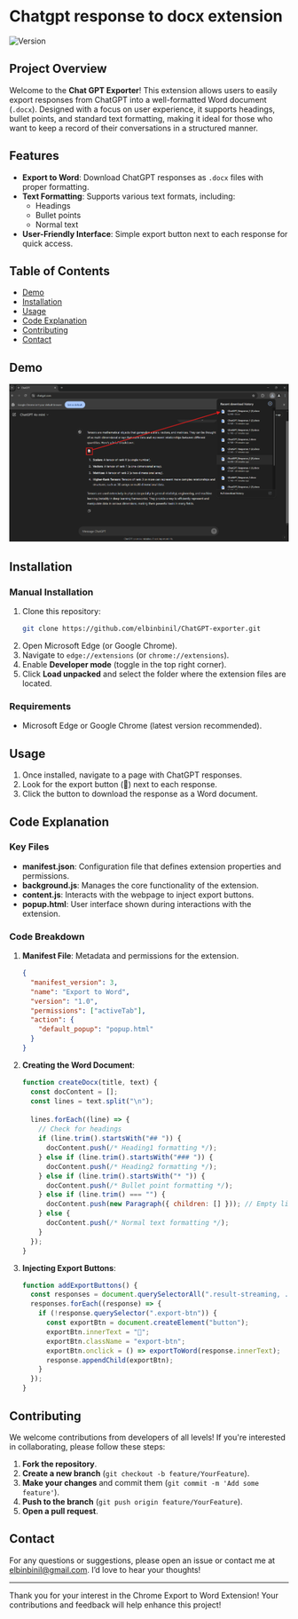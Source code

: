 # Chatgpt response to docx extension

![Version](https://img.shields.io/badge/version-1.0-blue)

## Project Overview

Welcome to the **Chat GPT Exporter**! This extension allows users to easily export responses from ChatGPT into a well-formatted Word document (`.docx`). Designed with a focus on user experience, it supports headings, bullet points, and standard text formatting, making it ideal for those who want to keep a record of their conversations in a structured manner.

## Features

- **Export to Word**: Download ChatGPT responses as `.docx` files with proper formatting.
- **Text Formatting**: Supports various text formats, including:
  - Headings
  - Bullet points
  - Normal text
- **User-Friendly Interface**: Simple export button next to each response for quick access.

## Table of Contents

- [Demo](#demo)
- [Installation](#installation)
- [Usage](#usage)
- [Code Explanation](#code-explanation)
- [Contributing](#contributing)
- [Contact](#contact)

## Demo

![Image](https://raw.githubusercontent.com/ElbinBinil/ChatGPT-exporter/refs/heads/main/demoimage.png)

## Installation

### Manual Installation

1. Clone this repository:
   ```bash
   git clone https://github.com/elbinbinil/ChatGPT-exporter.git
   ```
2. Open Microsoft Edge (or Google Chrome).
3. Navigate to `edge://extensions` (or `chrome://extensions`).
4. Enable **Developer mode** (toggle in the top right corner).
5. Click **Load unpacked** and select the folder where the extension files are located.

### Requirements

- Microsoft Edge or Google Chrome (latest version recommended).

## Usage

1. Once installed, navigate to a page with ChatGPT responses.
2. Look for the export button (📝) next to each response.
3. Click the button to download the response as a Word document.

## Code Explanation

### Key Files

- **manifest.json**: Configuration file that defines extension properties and permissions.
- **background.js**: Manages the core functionality of the extension.
- **content.js**: Interacts with the webpage to inject export buttons.
- **popup.html**: User interface shown during interactions with the extension.

### Code Breakdown

1. **Manifest File**: Metadata and permissions for the extension.

   ```json
   {
     "manifest_version": 3,
     "name": "Export to Word",
     "version": "1.0",
     "permissions": ["activeTab"],
     "action": {
       "default_popup": "popup.html"
     }
   }
   ```

2. **Creating the Word Document**:

   ```javascript
   function createDocx(title, text) {
     const docContent = [];
     const lines = text.split("\n");

     lines.forEach((line) => {
       // Check for headings
       if (line.trim().startsWith("## ")) {
         docContent.push(/* Heading1 formatting */);
       } else if (line.trim().startsWith("### ")) {
         docContent.push(/* Heading2 formatting */);
       } else if (line.trim().startsWith("* ")) {
         docContent.push(/* Bullet point formatting */);
       } else if (line.trim() === "") {
         docContent.push(new Paragraph({ children: [] })); // Empty line
       } else {
         docContent.push(/* Normal text formatting */);
       }
     });
   }
   ```

3. **Injecting Export Buttons**:
   ```javascript
   function addExportButtons() {
     const responses = document.querySelectorAll(".result-streaming, .result");
     responses.forEach((response) => {
       if (!response.querySelector(".export-btn")) {
         const exportBtn = document.createElement("button");
         exportBtn.innerText = "📝";
         exportBtn.className = "export-btn";
         exportBtn.onclick = () => exportToWord(response.innerText);
         response.appendChild(exportBtn);
       }
     });
   }
   ```

## Contributing

We welcome contributions from developers of all levels! If you're interested in collaborating, please follow these steps:

1. **Fork the repository**.
2. **Create a new branch** (`git checkout -b feature/YourFeature`).
3. **Make your changes** and commit them (`git commit -m 'Add some feature'`).
4. **Push to the branch** (`git push origin feature/YourFeature`).
5. **Open a pull request**.

## Contact

For any questions or suggestions, please open an issue or contact me at [elbinbinil@gmail.com](elbinbinil@gmail.com). I’d love to hear your thoughts!

---

Thank you for your interest in the Chrome Export to Word Extension! Your contributions and feedback will help enhance this project!
